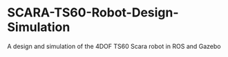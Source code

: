 # SCARA-TS60-Robot-Design-Simulation
A design and simulation of the 4DOF TS60 Scara robot in ROS and Gazebo
